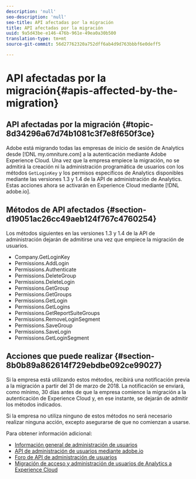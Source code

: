```yaml
---
description: 'null'
seo-description: 'null'
seo-title: API afectadas por la migración
title: API afectadas por la migración
uuid: 9a5d43be-e146-476b-961e-49ea0a30b500
translation-type: tm+mt
source-git-commit: 56d27762320a752dff6ab4d9d763bbbf6e0deff5

---
```



# API afectadas por la migración{#apis-affected-by-the-migration}

## API afectadas por la migración {#topic-8d34296a67d74b1081c3f7e8f650f3ce}

Adobe está migrando todas las empresas de inicio de sesión de Analytics desde [!DNL my.omniture.com] a la autenticación mediante Adobe Experience Cloud. Una vez que la empresa empiece la migración, no se admitirá la creación ni la administración programática de usuarios con los métodos `GetLoginKey` y los permisos específicos de Analytics disponibles mediante las versiones 1.3 y 1.4 de la API de administración de Analytics. Estas acciones ahora se activarán en Experience Cloud mediante [!DNL adobe.io].

## Métodos de API afectados {#section-d19051ac26cc49aeb124f767c4760254}

Los métodos siguientes en las versiones 1.3 y 1.4 de la API de administración dejarán de admitirse una vez que empiece la migración de usuarios.

* Company.GetLoginKey
* Permissions.AddLogin
* Permissions.Authenticate
* Permissions.DeleteGroup
* Permissions.DeleteLogin
* Permissions.GetGroup
* Permissions.GetGroups
* Permissions.GetLogin
* Permissions.GetLogins
* Permissions.GetReportSuiteGroups
* Permissions.RemoveLoginSegment
* Permissions.SaveGroup
* Permissions.SaveLogin
* Permissions.GetLoginSegment

## Acciones que puede realizar {#section-8b0b89a862614f729ebdbe092ce99027}

Si la empresa está utilizando estos métodos, recibirá una notificación previa a la migración a partir del 31 de marzo de 2018. La notificación se enviará, como mínimo, 30 días antes de que la empresa comience la migración a la autenticación de Experience Cloud y, en ese instante, se dejarán de admitir los métodos indicados.

Si la empresa no utiliza ninguno de estos métodos no será necesario realizar ninguna acción, excepto asegurarse de que no comienzan a usarse.

Para obtener información adicional:

* [Información general de administración de usuarios](https://helpx.adobe.com/enterprise/help/users.html)
* [API de administración de usuarios mediante adobe.io](https://www.adobe.io/apis/cloudplatform/usermanagement/docs/gettingstarted.html)
* [Foro de API de administración de usuarios](https://forums.adobe.com/community/umapi/overview)
* [Migración de acceso y administración de usuarios de Analytics a Experience Cloud](https://marketing.adobe.com/resources/help/en_US/experience-cloud/admin-console/analytics-migration/)

